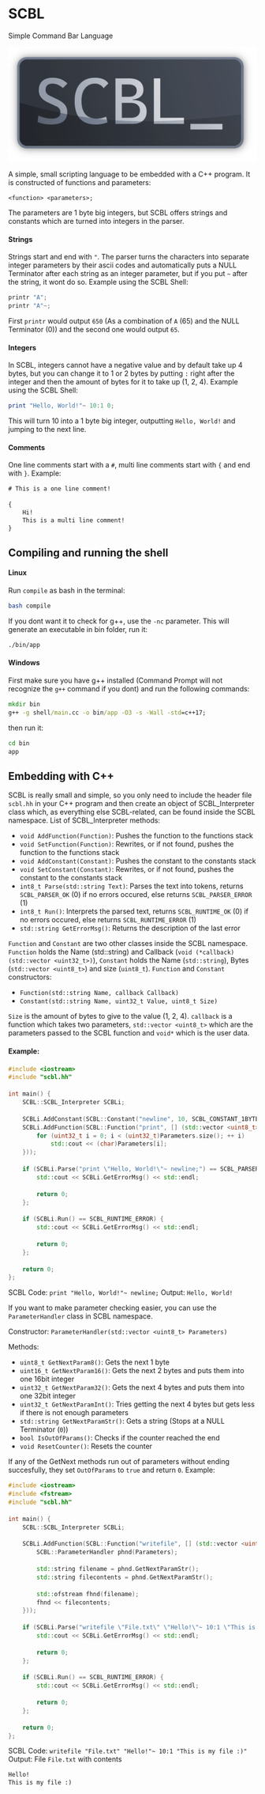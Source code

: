 # SCBL
Simple Command Bar Language

<img src="pic/logo.png"/>

A simple, small scripting language to be embedded with a C++ program.
It is constructed of functions and parameters:
```
<function> <parameters>;
```
The parameters are 1 byte big integers, but SCBL offers strings and constants which are turned into integers in the parser.

#### Strings
Strings start and end with `"`. The parser turns the characters into separate integer parameters by their ascii codes and automatically puts a NULL Terminator after each string as an integer parameter, but if you put `~` after the string, it wont do so. Example using the SCBL Shell:
```lua
printr "A";
printr "A"~;
```
First `printr` would output `650` (As a combination of `A` (65) and the NULL Terminator (0)) and the second one would output `65`.

#### Integers
In SCBL, integers cannot have a negative value and by default take up 4 bytes, but you can change it to 1 or 2 bytes by putting `:` right after the integer and then the amount of bytes for it to take up (1, 2, 4). Example using the SCBL Shell:

```lua
print "Hello, World!"~ 10:1 0;
```
This will turn 10 into a 1 byte big integer, outputting `Hello, World!` and jumping to the next line.

#### Comments
One line comments start with a `#`, multi line comments start with `{` and end with `}`. Example:
```
# This is a one line comment!

{
    Hi!
    This is a multi line comment!
}
```

## Compiling and running the shell
#### Linux
Run `compile` as bash in the terminal:
```sh
bash compile
```
If you dont want it to check for g++, use the `-nc` parameter.
This will generate an executable in bin folder, run it:
```sh
./bin/app
```
#### Windows
First make sure you have g++ installed (Command Prompt will not recognize the `g++` command if you dont) and run the following commands:
```bat
mkdir bin
g++ -g shell/main.cc -o bin/app -O3 -s -Wall -std=c++17;
```
then run it:
```bat
cd bin
app
```

## Embedding with C++
SCBL is really small and simple, so you only need to include the header file `scbl.hh` in your C++ program and then create an object of SCBL_Interpreter class which, as everything else SCBL-related, can be found inside the SCBL namespace. List of SCBL_Interpreter methods:
- `void AddFunction(Function)`: Pushes the function to the functions stack
- `void SetFunction(Function)`: Rewrites, or if not found, pushes the function to the functions stack
- `void AddConstant(Constant)`: Pushes the constant to the constants stack
- `void SetConstant(Constant)`: Rewrites, or if not found, pushes the constant to the constants stack
- `int8_t Parse(std::string Text)`: Parses the text into tokens, returns `SCBL_PARSER_OK` (0) if no errors occured, else returns `SCBL_PARSER_ERROR` (1)
- `int8_t Run()`: Interprets the parsed text, returns `SCBL_RUNTIME_OK` (0) if no errors occured, else returns `SCBL_RUNTIME_ERROR` (1)
- `std::string GetErrorMsg()`: Returns the description of the last error

`Function` and `Constant` are two other classes inside the SCBL namespace. `Function` holds the Name (std::string) and Callback (`void (*callback)(std::vector <uint32_t>)`), `Constant` holds the Name (`std::string`), Bytes (`std::vector <uint8_t>`) and size (`uint8_t`). `Function` and `Constant` constructors:
- `Function(std::string Name, callback Callback)`
- `Constant(std::string Name, uint32_t Value, uint8_t Size)`

`Size` is the amount of bytes to give to the value (1, 2, 4).
`callback` is a function which takes two parameters, `std::vector <uint8_t>` which are the parameters passed to the SCBL function and `void*` which is the user data.

#### Example:
```cc
#include <iostream>
#include "scbl.hh"

int main() {
    SCBL::SCBL_Interpreter SCBLi;
    
    SCBLi.AddConstant(SCBL::Constant("newline", 10, SCBL_CONSTANT_1BYTE));
    SCBLi.AddFunction(SCBL::Function("print", [] (std::vector <uint8_t> Parameters, void* _) {
        for (uint32_t i = 0; i < (uint32_t)Parameters.size(); ++ i) 
            std::cout << (char)Parameters[i];
    }));
    
    if (SCBLi.Parse("print \"Hello, World!\"~ newline;") == SCBL_PARSER_ERROR) {
        std::cout << SCBLi.GetErrorMsg() << std::endl;
        
        return 0;
    };
    
    if (SCBLi.Run() == SCBL_RUNTIME_ERROR) {
        std::cout << SCBLi.GetErrorMsg() << std::endl;
        
        return 0;
    };
    
    return 0;
};
```
SCBL Code: `print "Hello, World!"~ newline;`
Output: `Hello, World!`

If you want to make parameter checking easier, you can use the `ParameterHandler` class in SCBL namespace.

Constructor: `ParameterHandler(std::vector <uint8_t> Parameters)`

Methods:
- `uint8_t GetNextParam8()`: Gets the next 1 byte
- `uint16_t GetNextParam16()`: Gets the next 2 bytes and puts them into one 16bit integer
- `uint32_t GetNextParam32()`: Gets the next 4 bytes and puts them into one 32bit integer
- `uint32_t GetNextParamInt()`: Tries getting the next 4 bytes but gets less if there is not enough parameters
- `std::string GetNextParamStr()`: Gets a string (Stops at a NULL Terminator (`0`))
- `bool IsOutOfParams()`: Checks if the counter reached the end
- `void ResetCounter()`: Resets the counter

If any of the GetNext methods run out of parameters without ending succesfully, they set `OutOfParams` to `true` and return `0`. Example:
```cc
#include <iostream>
#include <fstream>
#include "scbl.hh"

int main() {
    SCBL::SCBL_Interpreter SCBLi;
    
    SCBLi.AddFunction(SCBL::Function("writefile", [] (std::vector <uint8_t> Parameters, void* _) {
        SCBL::ParameterHandler phnd(Parameters);
	    
	    std::string filename = phnd.GetNextParamStr();
	    std::string filecontents = phnd.GetNextParamStr();
	    
	    std::ofstream fhnd(filename);
        fhnd << filecontents;
    }));
    
    if (SCBLi.Parse("writefile \"File.txt\" \"Hello!\"~ 10:1 \"This is my file :)\"") == SCBL_PARSER_ERROR) {
        std::cout << SCBLi.GetErrorMsg() << std::endl;
        
        return 0;
    };
    
    if (SCBLi.Run() == SCBL_RUNTIME_ERROR) {
        std::cout << SCBLi.GetErrorMsg() << std::endl;
        
        return 0;
    };
    
    return 0;
};
```
SCBL Code: `writefile "File.txt" "Hello!"~ 10:1 "This is my file :)"`
Output: File `File.txt` with contents 
```
Hello!
This is my file :)
```
